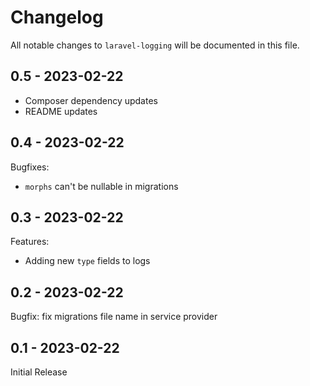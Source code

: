 # Changelog

All notable changes to `laravel-logging` will be documented in this file.

## 0.5 - 2023-02-22

- Composer dependency updates
- README updates

## 0.4 - 2023-02-22

Bugfixes:

- `morphs` can't be nullable in migrations

## 0.3 - 2023-02-22

Features:

- Adding new `type` fields to logs

## 0.2 - 2023-02-22

Bugfix: fix migrations file name in service provider

## 0.1 - 2023-02-22

Initial Release
